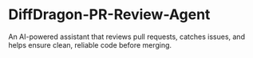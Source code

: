 # DiffDragon-PR-Review-Agent
An AI-powered assistant that reviews pull requests, catches issues, and helps ensure clean, reliable code before merging.

